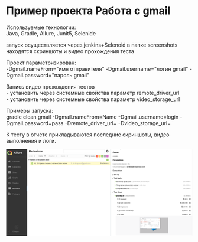 # Пример проекта Работа с gmail

Используемые технологии:  
Java, Gradle, Allure, Junit5, Selenide

запуск осуществляется через jenkins+Selenoid
в папке screenshots находятся скриншоты и видео прохождения теста

Проект параметризирован:  
-Dgmail.nameFrom="имя отправителя"
-Dgmail.username="логин gmail"
-Dgmail.password="пароль gmail"

Запись видео прохождения тестов  
        - установить через системные свойства параметр remote_driver_url  
        - установить через системные свойства параметр video_storage_url

Примеры запуска:  
gradle clean gmail -Dgmail.nameFrom=Name -Dgmail.username=login -Dgmail.password=pass -Dremote_driver_url= -Dvideo_storage_url=


К тесту в отчете прикладываются последние скриншоты, видео выполнения и логи.  

![пример отчета](/screenshots/report.png) 
